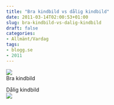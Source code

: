 ```yaml
---
title: "Bra kindbild vs dålig kindbild"
date: 2011-03-14T02:00:53+01:00
slug: bra-kindbild-vs-dalig-kindbild
draft: false
categories:
- Allmänt/Vardag
tags:
- blogg.se
- 2011
---
```

![](/assets/images/blogg.se/24349_1155295973_137510436.jpg)  
Bra kindbild  
  
  
Dålig kindbild  
![](/assets/images/blogg.se/dsc02096_137510532.jpg)